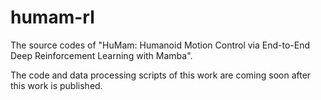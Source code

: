 # humam-rl

The source codes of "HuMam: Humanoid Motion Control via End-to-End Deep Reinforcement Learning with Mamba".

The code and data processing scripts of this work are coming soon after this work is published.
